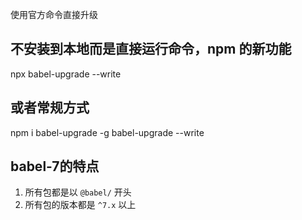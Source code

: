 使用官方命令直接升级

## 不安装到本地而是直接运行命令，npm 的新功能
npx babel-upgrade --write

## 或者常规方式
npm i babel-upgrade -g
babel-upgrade --write

## babel-7的特点
1. 所有包都是以 `@babel/` 开头
2. 所有包的版本都是 `^7.x` 以上